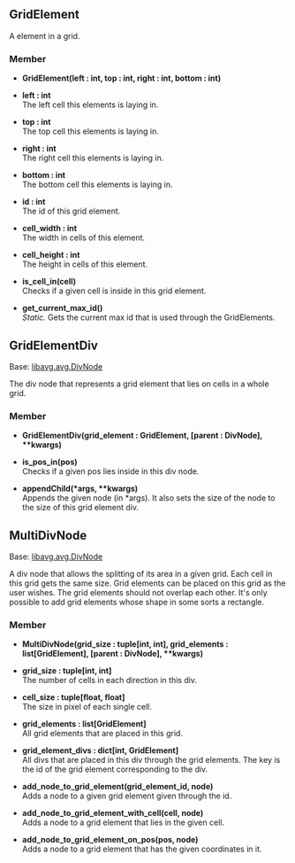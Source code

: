## GridElement

A element in a grid.

### Member

+ **GridElement(left : int, top : int, right : int, bottom : int)**


+ **left : int**  
    The left cell this elements is laying in.
+ **top : int**  
    The top cell this elements is laying in.
+ **right : int**  
    The right cell this elements is laying in.
+ **bottom : int**  
    The bottom cell this elements is laying in.
+ **id : int**  
    The id of this grid element.
+ **cell_width : int**  
    The width in cells of this element.
+ **cell_height : int**  
    The height in cells of this element.
    

+ **is_cell_in(cell)**  
    Checks if a given cell is inside in this grid element.
+ **get_current_max_id()**  
    _Static._ Gets the current max id that is used through the GridElements.
    
## GridElementDiv
Base: [libavg.avg.DivNode]

The div node that represents a grid element that lies on cells in a whole grid.

### Member

+ **GridElementDiv(grid_element : GridElement, [parent : DivNode], \*\*kwargs)**


+ **is_pos_in(pos)**  
    Checks if a given pos lies inside in this div node.
+ **appendChild(\*args, \*\*kwargs)**      
    Appends the given node (in \*args). It also sets the size of the node to the size of this grid element div.

## MultiDivNode
Base: [libavg.avg.DivNode]

A div node that allows the splitting of its area in a given grid. Each cell in this grid gets the same size. Grid
elements can be placed on this grid as the user wishes. The grid elements should not overlap each other. It's only
possible to add grid elements whose shape in some sorts a rectangle.

### Member

+ **MultiDivNode(grid_size : tuple[int, int], grid_elements : list[GridElement], [parent : DivNode], \*\*kwargs)**


+ **grid_size : tuple[int, int]**  
    The number of cells in each direction in this div.
+ **cell_size : tuple[float, float]**  
    The size in pixel of each single cell.
+ **grid_elements : list[GridElement]**  
    All grid elements that are placed in this grid.
+ **grid_element_divs : dict[int, GridElement]**  
    All divs that are placed in this div through the grid elements. The key is the id of the grid element corresponding
    to the div.


+ **add_node_to_grid_element(grid_element_id, node)**  
    Adds a node to a given grid element given through the id.
+ **add_node_to_grid_element_with_cell(cell, node)**  
    Adds a node to a grid element that lies in the given cell.
+ **add_node_to_grid_element_on_pos(pos, node)**  
    Adds a node to a grid element that has the given coordinates in it.
    

[libavg.avg.DivNode]: https://www.libavg.de/reference/svn/areanodes.html?highlight=divnode#libavg.avg.DivNode
